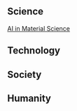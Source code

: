 ## Science

[AI in Material Science](https://github.com/alfredldong/MyBlog/blob/master/IT/AI+Mater.html)

## Technology

## Society

## Humanity
